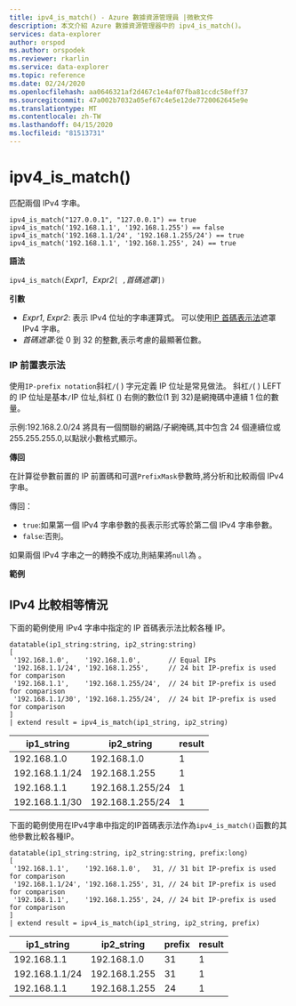 ```yaml
---
title: ipv4_is_match() - Azure 數據資源管理員 |微軟文件
description: 本文介紹 Azure 數據資源管理器中的 ipv4_is_match()。
services: data-explorer
author: orspod
ms.author: orspodek
ms.reviewer: rkarlin
ms.service: data-explorer
ms.topic: reference
ms.date: 02/24/2020
ms.openlocfilehash: aa0646321af2d467c1e4af07fba81ccdc58eff37
ms.sourcegitcommit: 47a002b7032a05ef67c4e5e12de7720062645e9e
ms.translationtype: MT
ms.contentlocale: zh-TW
ms.lasthandoff: 04/15/2020
ms.locfileid: "81513731"
---
```

# <a name="ipv4_is_match"></a>ipv4_is_match()

匹配兩個 IPv4 字串。

```kusto
ipv4_is_match("127.0.0.1", "127.0.0.1") == true
ipv4_is_match('192.168.1.1', '192.168.1.255') == false
ipv4_is_match('192.168.1.1/24', '192.168.1.255/24') == true
ipv4_is_match('192.168.1.1', '192.168.1.255', 24) == true
```

**語法**

`ipv4_is_match(`*Expr1*`, `*Expr2*`[ ,`*首碼遮罩*`])`

**引數**

* *Expr1*, *Expr2*: 表示 IPv4 位址的字串運算式。 可以使用[IP 首碼表示法](#ip-prefix-notation)遮罩 IPv4 字串。
* *首碼遮罩*:從 0 到 32 的整數,表示考慮的最顯著位數。

### <a name="ip-prefix-notation"></a>IP 前置表示法

使用`IP-prefix notation`斜杠`/`( ) 字元定義 IP 位址是常見做法。 斜杠`/`( ) LEFT 的 IP 位址是基本`/`IP 位址,斜杠 () 右側的數位(1 到 32)是網掩碼中連續 1 位的數量。 

示例:192.168.2.0/24 將具有一個關聯的網路/子網掩碼,其中包含 24 個連續位或 255.255.255.0,以點狀小數格式顯示。

**傳回**

在計算從參數前置的 IP 前置碼和可選`PrefixMask`參數時,將分析和比較兩個 IPv4 字串。

傳回：
* `true`:如果第一個 IPv4 字串參數的長表示形式等於第二個 IPv4 字串參數。
*  `false`:否則。

如果兩個 IPv4 字串之一的轉換不成功,則結果將`null`為 。

**範例**

## <a name="ipv4-comparison-equality-cases"></a>IPv4 比較相等情況

下面的範例使用 IPv4 字串中指定的 IP 首碼表示法比較各種 IP。

```kusto
datatable(ip1_string:string, ip2_string:string)
[
 '192.168.1.0',    '192.168.1.0',       // Equal IPs
 '192.168.1.1/24', '192.168.1.255',     // 24 bit IP-prefix is used for comparison
 '192.168.1.1',    '192.168.1.255/24',  // 24 bit IP-prefix is used for comparison
 '192.168.1.1/30', '192.168.1.255/24',  // 24 bit IP-prefix is used for comparison
]
| extend result = ipv4_is_match(ip1_string, ip2_string)
```

|ip1_string|ip2_string|result|
|---|---|---|
|192.168.1.0|192.168.1.0|1|
|192.168.1.1/24|192.168.1.255|1|
|192.168.1.1|192.168.1.255/24|1|
|192.168.1.1/30|192.168.1.255/24|1|

下面的範例使用在IPv4字串中指定的IP首碼表示法作為`ipv4_is_match()`函數的其他參數比較各種IP。

```kusto
datatable(ip1_string:string, ip2_string:string, prefix:long)
[
 '192.168.1.1',    '192.168.1.0',   31, // 31 bit IP-prefix is used for comparison
 '192.168.1.1/24', '192.168.1.255', 31, // 24 bit IP-prefix is used for comparison
 '192.168.1.1',    '192.168.1.255', 24, // 24 bit IP-prefix is used for comparison
]
| extend result = ipv4_is_match(ip1_string, ip2_string, prefix)
```

|ip1_string|ip2_string|prefix|result|
|---|---|---|---|
|192.168.1.1|192.168.1.0|31|1|
|192.168.1.1/24|192.168.1.255|31|1|
|192.168.1.1|192.168.1.255|24|1|